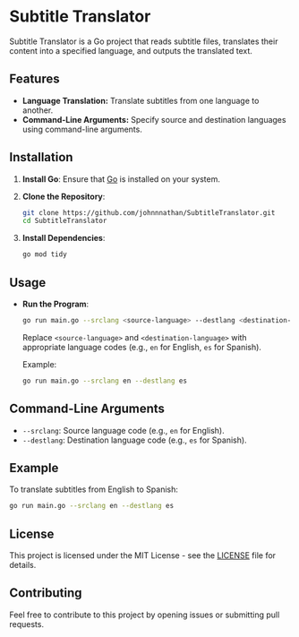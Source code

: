 # Subtitle Translator

Subtitle Translator is a Go project that reads subtitle files, translates their content into a specified language, and outputs the translated text. 

## Features

- **Language Translation:** Translate subtitles from one language to another.
- **Command-Line Arguments:** Specify source and destination languages using command-line arguments.

## Installation

1. **Install Go**: Ensure that [Go](https://golang.org/doc/install) is installed on your system.

2. **Clone the Repository**:
    ```bash
    git clone https://github.com/johnnnathan/SubtitleTranslator.git
    cd SubtitleTranslator
    ```

3. **Install Dependencies**:
    ```bash
    go mod tidy
    ```

## Usage

 - **Run the Program**:
    ```bash
    go run main.go --srclang <source-language> --destlang <destination-language>
    ```
   Replace `<source-language>` and `<destination-language>` with appropriate language codes (e.g., `en` for English, `es` for Spanish).

   Example:
    ```bash
    go run main.go --srclang en --destlang es
    ```

## Command-Line Arguments

- `--srclang`: Source language code (e.g., `en` for English).
- `--destlang`: Destination language code (e.g., `es` for Spanish).

## Example

To translate subtitles from English to Spanish:
```bash
go run main.go --srclang en --destlang es
```

## License

This project is licensed under the MIT License - see the [LICENSE](LICENSE) file for details.

## Contributing

Feel free to contribute to this project by opening issues or submitting pull requests. 


